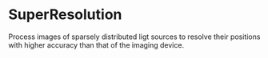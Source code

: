 # SuperResolution

Process images of sparsely distributed ligt sources to resolve their positions with higher accuracy than that of the imaging device.
